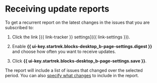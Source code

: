 # Receiving update reports

To get a recurrent report on the latest changes in the issues that you are subscribed to:

<!---1. {% include [open-personal-settings](../../_includes/tracker/open-personal-settings.md) %}-->

1. Click the link [{{ link-tracker }} settings]({{ link-settings }}).

1. Enable **{{ ui-key.startrek.blocks-desktop_b-page-settings.digest }}** and choose how often you want to receive updates.

1. Click **{{ ui-key.startrek.blocks-desktop_b-page-settings.save }}**.

The report will include a list of issues that changed over the selected period. You can also [specify what changes](notification-settings.md) to include in the report.
